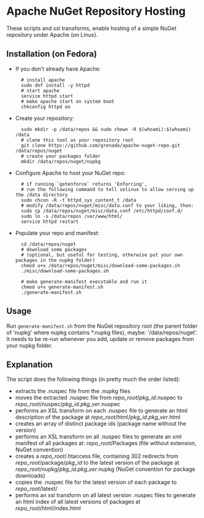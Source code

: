 # Apache NuGet Repository Hosting

These scripts and xsl transforms, enable hosting of a simple NuGet repository under Apache (on Linux).

## Installation (on Fedora)

- If you don't already have Apache:

        # install apache
        sudo dnf install -y httpd
        # start apache
        service httpd start
        # make apache start on system boot
        chkconfig httpd on

- Create your repository:

        sudo mkdir -p /data/repos && sudo chown -R $(whoami):$(whoami) /data
        # clone this tool as your repository root
        git clone https://github.com/grenade/apache-nuget-repo.git /data/repos/nuget
        # create your packages folder
        mkdir /data/repos/nuget/nupkg

- Configure Apache to host your NuGet repo:

        # if running `getenforce` returns 'Enforcing',
        # run the following command to tell selinux to allow serving up the /data directory
        sudo chcon -R -t httpd_sys_content_t /data
        # modify /data/repos/nuget/misc/data.conf to your liking, then:
        sudo cp /data/repos/nuget/misc/data.conf /etc/httpd/conf.d/
        sudo ln -s /data/repos /var/www/html/
        service httpd restart

- Populate your repo and manifest:

        cd /data/repos/nuget
        # download some packages
        # (optional, but useful for testing, otherwise put your own packages in the nupkg folder)
        chmod u+x /data/repos/nuget/misc/download-some-packages.sh
        ./misc/download-some-packages.sh
        
        # make generate-manifest executable and run it
        chmod u+x generate-manifest.sh
        ./generate-manifest.sh

## Usage

Run `generate-manifest.sh` from the NuGet repository root (the parent folder of 'nupkg' where nupkg contains *.nupkg files), maybe: '/data/repos/nuget'.
It needs to be re-run whenever you add, update or remove packages from your nupkg folder.

## Explanation

The script does the following things (in pretty much the order listed):

- extracts the .nuspec file from the .nupkg files
- moves the extracted .nuspec file from *repo_root*/*pkg_id*.nuspec to *repo_root*/nuspec/*pkg_id*.*pkg_ver*.nuspec
- performs an XSL transform on each .nuspec file to generate an html description of the package at *repo_root*/html/*pkg_id*.*pkg_ver*.html
- creates an array of distinct package ids (package name without the version)
- performs an XSL transform on all .nuspec files to generate an xml manifest of all packages at: *repo_root*/Packages (file without extension, NuGet convention)
- creates a *repo_root*/.htaccess file, containing 302 redirects from *repo_root*/package/*pkg_id* to the latest version of the package at *repo_root*/nupkg/*pkg_id*.*pkg_ver*.nupkg (NuGet convention for package downloads)
- copies the .nuspec file for the latest version of each package to *repo_root*/latest/
- performs an xsl transform on all latest version .nuspec files to generate an html index of all latest versions of packages at *repo_root*/html/index.html
